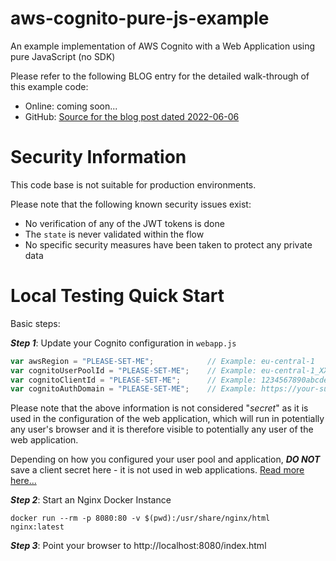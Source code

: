 # aws-cognito-pure-js-example

An example implementation of AWS Cognito with a Web Application using pure JavaScript (no SDK)

Please refer to the following BLOG entry for the detailed walk-through of this example code:

* Online: coming soon...
* GitHub: [Source for the blog post dated 2022-06-06](https://github.com/nicc777/nicc777-com-site/blob/main/site-src/docs/blog/2022/2022-06-06.md)

# Security Information

This code base is not suitable for production environments. 

Please note that the following known security issues exist:

* No verification of any of the JWT tokens is done
* The `state` is never validated within the flow
* No specific security measures have been taken to protect any private data

# Local Testing Quick Start

Basic steps:

_**Step 1**_: Update your Cognito configuration in `webapp.js`

```javascript
var awsRegion = "PLEASE-SET-ME";            // Example: eu-central-1
var cognitoUserPoolId = "PLEASE-SET-ME";    // Example: eu-central-1_XXXXXXXXX (this example does not point to a real ID)
var cognitoClientId = "PLEASE-SET-ME";      // Example: 1234567890abcdefghijklomnp (this example does not point to a real ID)
var cognitoAuthDomain = "PLEASE-SET-ME";    // Example: https://your-subdomain.auth.eu-central-1.amazoncognito.com
```

Please note that the above information is not considered "_secret_" as it is used in the configuration of the web application, which will run in potentially any user's browser and it is therefore visible to potentially any user of the web application.

Depending on how you configured your user pool and application, _**DO NOT**_ save a client secret here - it is not used in web applications. [Read more here...](https://www.oauth.com/oauth2-servers/client-registration/client-id-secret/)

_**Step 2**_: Start an Nginx Docker Instance

```shell
docker run --rm -p 8080:80 -v $(pwd):/usr/share/nginx/html nginx:latest
```

_**Step 3**_: Point your browser to http://localhost:8080/index.html
